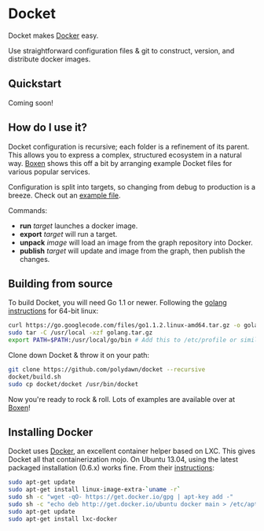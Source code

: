 # Docket

Docket makes [Docker](https://www.docker.io/) easy.

Use straightforward configuration files & git to construct, version, and distribute docker images.

## Quickstart

Coming soon!

## How do I use it?

Docket configuration is recursive; each folder is a refinement of its parent.
This allows you to express a complex, structured ecosystem in a natural way.
[Boxen](https://github.com/polydawn/boxen) shows this off a bit by arranging example Docket files for various popular services.

Configuration is split into targets, so changing from debug to production is a breeze. Check out an [example file](https://github.com/polydawn/boxen/blob/master/docker.toml).

Commands:
* **run** *target* launches a docker image.
* **export** *target* will run a target.
* **unpack** *image* will load an image from the graph repository into Docker.
* **publish** *target* will update and image from the graph, then publish the changes.

## Building from source

To build Docket, you will need Go 1.1 or newer.
Following the [golang instructions](http://golang.org/doc/install#bsd_linux) for 64-bit linux:

```bash
curl https://go.googlecode.com/files/go1.1.2.linux-amd64.tar.gz -o golang.tar.gz
sudo tar -C /usr/local -xzf golang.tar.gz
export PATH=$PATH:/usr/local/go/bin # Add this to /etc/profile or similar
```

Clone down Docket & throw it on your path:
```bash
git clone https://github.com/polydawn/docket --recursive
docket/build.sh
sudo cp docket/docket /usr/bin/docket
```

Now you're ready to rock & roll.
Lots of examples are available over at [Boxen](https://github.com/polydawn/boxen)!

## Installing Docker

Docket uses [Docker](https://www.docker.io/), an excellent container helper based on LXC.
This gives Docket all that containerization mojo.
On Ubuntu 13.04, using the latest packaged installation (0.6.x) works fine. From their [instructions](http://docs.docker.io/en/latest/installation/ubuntulinux/):

```bash
sudo apt-get update
sudo apt-get install linux-image-extra-`uname -r`
sudo sh -c "wget -qO- https://get.docker.io/gpg | apt-key add -"
sudo sh -c "echo deb http://get.docker.io/ubuntu docker main > /etc/apt/sources.list.d/docker.list"
sudo apt-get update
sudo apt-get install lxc-docker
```
